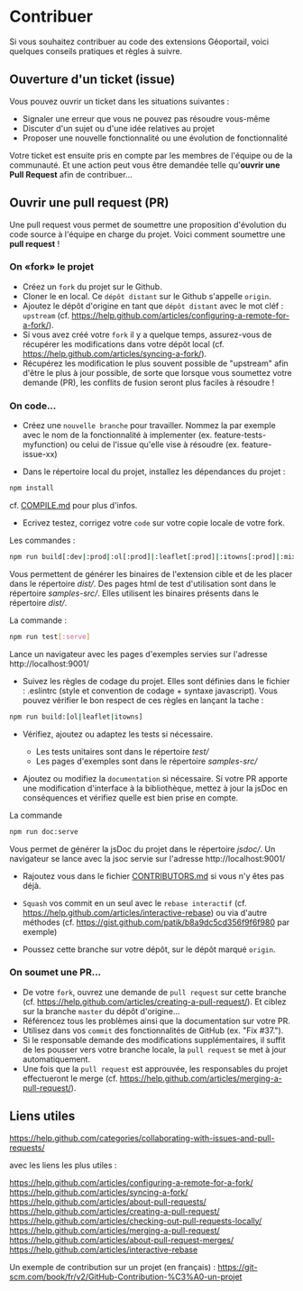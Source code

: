 # Contribuer

Si vous souhaitez contribuer au code des extensions Géoportail, voici quelques conseils pratiques et règles à suivre.


## Ouverture d'un ticket (issue)

Vous pouvez ouvrir un ticket dans les situations suivantes :

* Signaler une erreur que vous ne pouvez pas résoudre vous-même
* Discuter d'un sujet ou d'une idée relatives au projet
* Proposer une nouvelle fonctionnalité ou une évolution de fonctionnalité

Votre ticket est ensuite pris en compte par les membres de l'équipe ou de la communauté. Et une action peut vous être demandée telle qu'**ouvrir une Pull Request** afin de contribuer...


## Ouvrir une pull request (PR)

Une pull request vous permet de soumettre une proposition d'évolution du code source à l'équipe en charge du projet. Voici comment soumettre une **pull request** !


### On «fork» le projet

- Créez un `fork` du projet sur le Github.
- Cloner le en local. Ce `dépôt distant` sur le Github s'appelle `origin`.
- Ajoutez le dépôt d'origine en tant que `dépôt distant` avec le mot cléf : `upstream` (cf. https://help.github.com/articles/configuring-a-remote-for-a-fork/).
- Si vous avez créé votre `fork` il y a quelque temps, assurez-vous de récupérer les modifications dans votre dépôt local (cf. https://help.github.com/articles/syncing-a-fork/).
- Récupérez les modification le plus souvent possible de "upstream" afin d'être le plus à jour possible, de sorte que lorsque vous soumettez votre demande (PR), les conflits de fusion seront plus faciles à résoudre !


### On code...

- Créez une `nouvelle branche` pour travailler. Nommez la par exemple avec le nom de la fonctionnalité à implementer (ex. feature-tests-myfunction) ou celui de l'issue qu'elle vise à résoudre (ex. feature-issue-xx)

- Dans le répertoire local du projet, installez les dépendances du projet :

``` bash
npm install
```

cf. [COMPILE.md](COMPILE.md) pour plus d'infos.


- Ecrivez testez, corrigez votre `code` sur votre copie locale de votre fork.

Les commandes :

``` bash
npm run build[:dev|:prod|:ol[:prod]|:leaflet[:prod]|:itowns[:prod]|:mix[:prod]]
```

Vous permettent de générer les binaires de l'extension cible et de les placer dans le répertoire *dist/*. Des pages html de test d'utilisation sont dans le répertoire *samples-src/*. Elles utilisent les binaires présents dans le répertoire *dist/*.

La commande :

``` bash
npm run test[:serve]
```

Lance un navigateur avec les pages d'exemples servies sur l'adresse http://localhost:9001/


- Suivez les règles de codage du projet. Elles sont définies dans le fichier : .eslintrc (style et convention de codage + syntaxe javascript). Vous pouvez vérifier le bon respect de ces règles en lançant la tache :

``` bash
npm run build:[ol|leaflet|itowns]
```

- Vérifiez, ajoutez ou adaptez les tests si nécessaire.

    * Les tests unitaires sont dans le répertoire *test/*
    * Les pages d'exemples sont dans le répertoire *samples-src/*

- Ajoutez ou modifiez la `documentation` si nécessaire. Si votre PR apporte une modification d'interface à la bibliothèque, mettez à jour la jsDoc en conséquences et vérifiez quelle est bien prise en compte.

La commande

``` bash
npm run doc:serve
```

Vous permet de générer la jsDoc du projet dans le répertoire *jsdoc/*.
Un navigateur se lance avec la jsoc servie sur l'adresse http://localhost:9001/

- Rajoutez vous dans le fichier [CONTRIBUTORS.md](CONTRIBUTORS.md]) si vous n'y êtes pas déjà.

- `Squash` vos commit en un seul avec le `rebase interactif` (cf. https://help.github.com/articles/interactive-rebase) ou via d'autre méthodes (cf. https://gist.github.com/patik/b8a9dc5cd356f9f6f980 par exemple)

- Poussez cette branche sur votre dépôt, sur le dépôt marqué `origin`.


### On soumet une PR...

- De votre `fork`, ouvrez une demande de `pull request` sur cette branche (cf. https://help.github.com/articles/creating-a-pull-request/). Et ciblez sur la branche `master` du dépôt d'origine...
- Référencez tous les problèmes ainsi que la documentation sur votre PR.
- Utilisez dans vos `commit` des fonctionnalités de GitHub (ex. "Fix #37.").
- Si le responsable demande des modifications supplémentaires, il suffit de les pousser vers votre branche locale, la `pull request` se met à jour automatiquement.
- Une fois que la `pull request` est approuvée, les responsables du projet effectueront le merge (cf. https://help.github.com/articles/merging-a-pull-request/).


## Liens utiles

https://help.github.com/categories/collaborating-with-issues-and-pull-requests/

avec les liens les plus utiles :

  https://help.github.com/articles/configuring-a-remote-for-a-fork/
  https://help.github.com/articles/syncing-a-fork/
  https://help.github.com/articles/about-pull-requests/
  https://help.github.com/articles/creating-a-pull-request/
  https://help.github.com/articles/checking-out-pull-requests-locally/
  https://help.github.com/articles/merging-a-pull-request/
  https://help.github.com/articles/about-pull-request-merges/
  https://help.github.com/articles/interactive-rebase

Un exemple de contribution sur un projet (en français) :
https://git-scm.com/book/fr/v2/GitHub-Contribution-%C3%A0-un-projet

